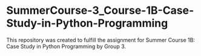 # SummerCourse-3_Course-1B-Case-Study-in-Python-Programming
This repository was created to fulfill the assignment for Summer Course 1B: Case Study in Python Programming by Group 3.
